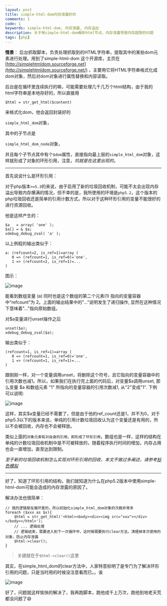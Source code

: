```yaml
---
layout: post
title: simple-html-dom内存泄露的坑
comments: 1
code: 1
keywords: simple-html-dom, 内存泄露, 内存溢出
description: 关于用simple-html-dom解析html节点，内存泄露导致内存超限的问题
tags: [php]
---
```


**情景**： 后台抓取脚本，负责处理抓取到的HTML字符串，提取其中的某些dom元素进行处理。用到了simple-html-dom 这个开源库，主页在 [http://simplehtmldom.sourceforge.net](http://simplehtmldom.sourceforge.net/) ，主要用它将HTML字符串格式化成dom对象，然后对dom对象进行属性替换和内容读取。

后台是在循环里连续执行的嘛，可能需要处理几千几万个html结构，由于我的html字符串是本地存好的，所以直接用

`$html = str_get_html($content)`

来格式化dom，他会返回封装好的

`simple_html_dom`对象，

其中的子节点是

`simple_html_dom_node`对象，


并且每个子节点其中有个`$dom`属性，直接指向最上层的`simple_html_dom`对象，这样就形成了对象的环形引用，注意，*坑就是在这里出现的*。

---

首先说说什么是环形引用：

对于php版本`>=5.3`的来说，由于启用了新的垃圾回收机制，可能不太会出现内存溢出导致内存爆满的情况，但不幸的是，我所使用的环境是`php5.2`，这个版本的php垃圾回收还是简单的引用计数方式，所以对于这种环形引用的变量不能很好的进行资源回收。

他是这样产生的：

```php?start_inline=1
$a   = array( 'one' );
$a[] = & $a;
xdebug_debug_zval( 'a' );
```

以上例程的输出类似于：

```shell
a: (refcount=2, is_ref=1)=array (
   0 => (refcount=1, is_ref=0)='one',
   1 => (refcount=2, is_ref=1)=...
)
```

图示：

![image](http://php.net/manual/zh/images/12f37b1c6963c1c5c18f30495416a197-loop-array.png)

能看到数组变量 (a) 同时也是这个数组的第二个元素(1) 指向的变量容器中“refcount”为 2。上面的输出结果中的"..."说明发生了递归操作, 显然在这种情况下意味着"..."指向原始数组。

对$a变量进行unset操作之后

```php?start_inline=1
unset($a);
xdebug_debug_zval($a);
```

输出类似于：

```shell
(refcount=1, is_ref=1)=array (
   0 => (refcount=1, is_ref=0)='one',
   1 => (refcount=1, is_ref=1)=...
)
```

跟刚刚一样，对一个变量调用unset，将删除这个符号，且它指向的变量容器中的引用次数也减1。所以，如果我们在执行完上面的代码后，对变量$a调用unset, 那么变量 $a 和数组元素 "1" 所指向的变量容器的引用次数减1, 从"2"变成"1". 下例可以说明:

![image](http://php.net/manual/zh/images/12f37b1c6963c1c5c18f30495416a197-leak-array.png)

这样，其实$a变量已经不需要了，但是由于他的ref_count还是1，并不为0，对于php5.3以下的版本来说，单纯的引用计数垃圾回收认为这个变量还是有用的，所以不会被回收，内存也不会被释放。

类似上面的`对象元素有对自身的引用，即形成了环形引用`，数组也是一样，这样的结构在单纯的计数垃圾回收机制中是不可被释放的，随着程序执行时间的增加，内存占用也会一直增加，直至达到限制。

*至于新的垃圾回收机制怎么实现对环形引用的回收，本文不做过多阐述，请参考[标色模拟](http://php.net/manual/zh/features.gc.collecting-cycles.php)*

---

好了，知道了环形引用的结构，我们就知道为什么在php5.2版本中使用simple-html-dom可能会造成的内存泄露的原因了。

解决办法也很简单：

```php?start_inline=1
// 我的逻辑是在循环里的，所以初始化simple_html_dom对象的次数非常多
foreach ($xxx as $x){
    $html = str_get_html('<html><body><div><img src="xxx"></div></body></html>');
    // ... 逻辑处理
    // 逻辑结束，需要进入到下一次循环中，这时候需要执行clear方法，清理掉本次使用的对象，防止内存泄露
    $html->clear();
}
```

> 关键就在于`$html->clear()`这里

其实，在simple_html_dom的clear方法中，人家特意标明了是专门为了解决环形引用的问题，只是当时用的时候没注意看而已。。诶

![image](http://ww3.sinaimg.cn/large/71405cabjw1f59kzioi0sj20v80akt9x.jpg)

好了，问题就这样愉快的解决了，我再跑脚本，跑他成千上万次，跑他到地老天荒都没问题了😄


